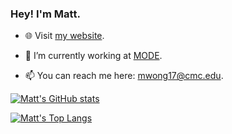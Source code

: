 ### Hey! I'm Matt.

- 🌐 Visit [my website](https://mattthewong.com).

- 🤖 I’m currently working at [MODE](https://www.tinkermode.com/).

- 📫 You can reach me here: mwong17@cmc.edu.

[![Matt's GitHub stats](https://github-readme-stats.vercel.app/api?username=mattthewong&count_private=true&show_icons=true&theme=swift)](https://github.com/anuraghazra/github-readme-stats)

[![Matt's Top Langs](https://github-readme-stats.vercel.app/api/top-langs/?username=mattthewong&theme=swift&langs_count=6)](https://github.com/anuraghazra/github-readme-stats)

<!--
**mattthewong/mattthewong** is a ✨ _special_ ✨ repository because its `README.md` (this file) appears on your GitHub profile.

Here are some ideas to get you started:

- 🔭 I’m currently working on ...
- 🌱 I’m currently learning ...
- 👯 I’m looking to collaborate on ...
- 🤔 I’m looking for help with ...
- 💬 Ask me about ...
- 📫 How to reach me: ...
- 😄 Pronouns: ...
- ⚡ Fun fact: ...
-->
